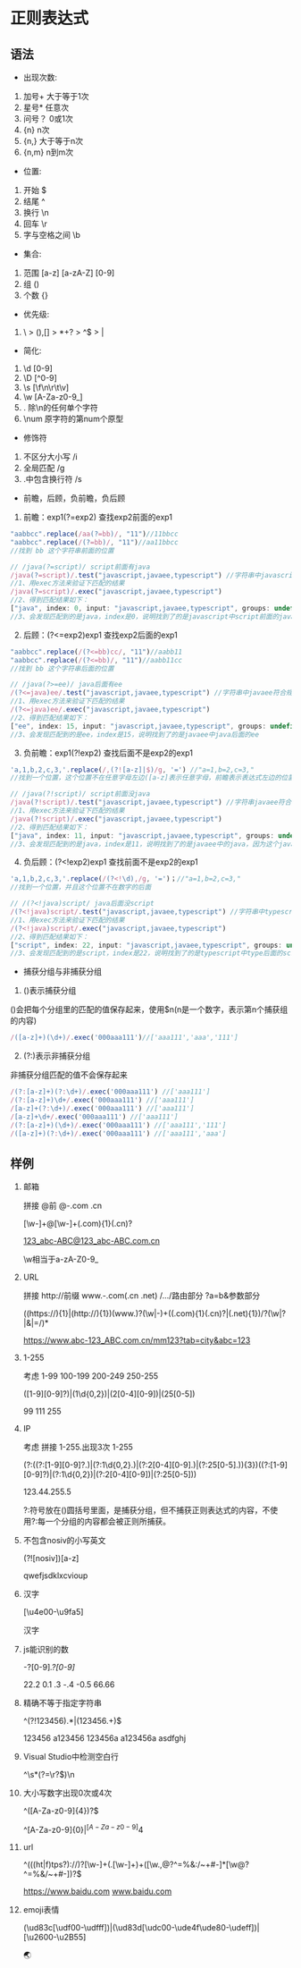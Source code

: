 # 正则表达式

## 语法

* 出现次数:
1. 加号+ 大于等于1次
2. 星号* 任意次
3. 问号？ 0或1次
4. {n} n次
5. {n,} 大于等于n次
6. {n,m} n到m次

* 位置:
1. 开始 $
2. 结尾 ^
3. 换行 \n
4. 回车 \r
5. 字与空格之间 \b

* 集合:
1. 范围 [a-z] [a-zA-Z] [0-9]
2. 组 ()
3. 个数 {}

* 优先级:
1. \ > (),[] > *+? > ^$ > |

* 简化:
1. \d [0-9]
2. \D [^0-9]
3. \s [\f\n\r\t\v]
4. \w [A-Za-z0-9_]
5. . 除\n的任何单个字符
6. \num 原字符的第num个原型

* 修饰符
1. 不区分大小写 /i
2. 全局匹配 /g
3. .中包含换行符 /s

* 前瞻，后顾，负前瞻，负后顾
1. 前瞻：exp1(?=exp2) 查找exp2前面的exp1
```js
"aabbcc".replace(/aa(?=bb)/, "11")//11bbcc
"aabbcc".replace(/(?=bb)/, "11")//aa11bbcc
//找到 bb 这个字符串前面的位置

// /java(?=script)/ script前面有java
/java(?=script)/.test("javascript,javaee,typescript") //字符串中javascript符合规则 会返回ture
//1、用exec方法来验证下匹配的结果
/java(?=script)/.exec("javascript,javaee,typescript")
//2、得到匹配结果如下：
["java", index: 0, input: "javascript,javaee,typescript", groups: undefined]
//3、会发现匹配到的是java，index是0，说明找到了的是javascript中script前面的java
```
2. 后顾：(?<=exp2)exp1 查找exp2后面的exp1
```js
"aabbcc".replace(/(?<=bb)cc/, "11")//aabb11
"aabbcc".replace(/(?<=bb)/, "11")//aabb11cc
//找到 bb 这个字符串后面的位置

// /java(?>=ee)/ java后面有ee
/(?<=java)ee/.test("javascript,javaee,typescript") //字符串中javaee符合规则 会返回ture
//1、用exec方法来验证下匹配的结果
/(?<=java)ee/.exec("javascript,javaee,typescript") 
//2、得到匹配结果如下：
["ee", index: 15, input: "javascript,javaee,typescript", groups: undefined]
//3、会发现匹配到的是ee，index是15，说明找到了的是javaee中java后面的ee
```
3. 负前瞻：exp1(?!exp2) 查找后面不是exp2的exp1
```js
'a,1,b,2,c,3,'.replace(/,(?![a-z]|$)/g, '=') //"a=1,b=2,c=3,"
//找到一个位置，这个位置不在任意字母左边([a-z]表示任意字母，前瞻表示表达式左边的位置)且也不能在结尾的左边

// /java(?!script)/ script前面没java
/java(?!script)/.test("javascript,javaee,typescript") //字符串javaee符合规则 会返回ture
//1、用exec方法来验证下匹配的结果
/java(?!script)/.exec("javascript,javaee,typescript")
//2、得到匹配结果如下：
["java", index: 11, input: "javascript,javaee,typescript", groups: undefined]
//3、会发现匹配到的是java，index是11，说明找到了的是javaee中的java，因为这个java后面是ee
```
4. 负后顾：(?<!exp2)exp1 查找前面不是exp2的exp1
```js
'a,1,b,2,c,3,'.replace(/(?<!\d),/g, '=')；//"a=1,b=2,c=3,"
//找到一个位置，并且这个位置不在数字的后面

// /(?<!java)script/ java后面没script
/(?<!java)script/.test("javascript,javaee,typescript") //字符串中typescript符合规则 会返回ture
//1、用exec方法来验证下匹配的结果
/(?<!java)script/.exec("javascript,javaee,typescript")
//2、得到匹配结果如下：
["script", index: 22, input: "javascript,javaee,typescript", groups: undefined]
//3、会发现匹配到的是script，index是22，说明找到了的是typescript中type后面的script
```

* 捕获分组与非捕获分组
1. ()表示捕获分组

()会把每个分组里的匹配的值保存起来，使用$n(n是一个数字，表示第n个捕获组的内容)
```js
/([a-z]+)(\d+)/.exec('000aaa111')//['aaa111','aaa','111']
```

2. (?:)表示非捕获分组

非捕获分组匹配的值不会保存起来
```js
/(?:[a-z]+)(?:\d+)/.exec('000aaa111') //['aaa111']
/(?:[a-z]+)\d+/.exec('000aaa111') //['aaa111']
/[a-z]+(?:\d+)/.exec('000aaa111') //['aaa111']
/[a-z]+\d+/.exec('000aaa111') //['aaa111']
/(?:[a-z]+)(\d+)/.exec('000aaa111') //['aaa111','111']
/([a-z]+)(?:\d+)/.exec('000aaa111') //['aaa111','aaa']
```

## 样例

1. 邮箱

    拼接 @前 @-.com .cn

    [\w\-]+@[\w\-]+(.com){1}(.cn)?

    123_abc-ABC@123_abc-ABC.com.cn

    \w相当于a-zA-Z0-9_

2. URL

    拼接 http://前缀 www.-.com(.cn .net) /.../路由部分 ?a=b&参数部分

    ((https://){1}|(http://){1})(www.)?(\w|\-)+((.com){1}(.cn)?|(.net){1})/?(\w|\?|\&|=/)*

    https://www.abc-123_ABC.com.cn/mm123?tab=city&abc=123

3. 1-255

    考虑 1-99 100-199 200-249 250-255

    ([1-9][0-9]?)|(1\d{0,2})|(2[0-4][0-9])|(25[0-5])

    99 111 255

4. IP

    考虑 拼接 1-255.出现3次 1-255

    (?:((?:[1-9][0-9]?\.)|(?:1\d{0,2}\.)|(?:2[0-4][0-9]\.)|(?:25[0-5]\.)){3})((?:[1-9][0-9]?)|(?:1\d{0,2})|(?:2[0-4][0-9])|(?:25[0-5]))

    123.44.255.5

    ?:符号放在()圆括号里面，是捕获分组，但不捕获正则表达式的内容，不使用?:每一个分组的内容都会被正则所捕获。

5. 不包含nosiv的小写英文

    (?![nosiv])[a-z]

    qwefjsdklxcvioup

6. 汉字

    [\u4e00-\u9fa5]

    汉字

7. js能识别的数

    -?[0-9]*\.?[0-9]*

    22.2 0.1 .3 -.4 -0.5 66.66

8. 精确不等于指定字符串

    ^(?!123456).*|(123456.+)$

    123456 a123456 123456a a123456a asdfghj

9. Visual Studio中检测空白行

    ^\s*(?=\r?$)\n

10. 大小写数字出现0次或4次

    ^([A-Za-z0-9]{4})?$

    ^[A-Za-z0-9]{0}$|^[A-Za-z0-9]{4}$

11. url

    ^(((ht|f)tps?):\/\/)?[\w-]+(\.[\w-]+)+([\w.,@?^=%&:/~+#-]*[\w@?^=%&/~+#-])?$

    https://www.baidu.com www.baidu.com

12. emoji表情

    (\ud83c[\udf00-\udfff])|(\ud83d[\udc00-\ude4f\ude80-\udeff])|[\u2600-\u2B55]

    🌏